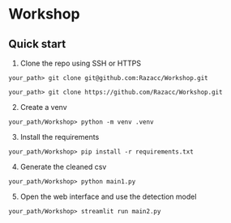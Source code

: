 # Workshop

## Quick start
1. Clone the repo using SSH or HTTPS

``your_path> git clone git@github.com:Razacc/Workshop.git``

``your_path> git clone https://github.com/Razacc/Workshop.git``

2. Create a venv

``your_path/Workshop> python -m venv .venv``

3. Install the requirements

``your_path/Workshop> pip install -r requirements.txt``

4. Generate the cleaned csv

``your_path/Workshop> python main1.py``

5. Open the web interface and use the detection model

``your_path/Workshop> streamlit run main2.py``
